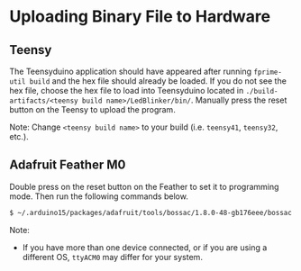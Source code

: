 # Uploading Binary File to Hardware

## Teensy

The Teensyduino application should have appeared after running `fprime-util build` and the hex file should already be loaded. If you do not see the hex file, choose the hex file to load into Teensyduino located in `./build-artifacts/<teensy build name>/LedBlinker/bin/`. Manually press the reset button on the Teensy to upload the program.

Note: Change `<teensy build name>` to your build (i.e. `teensy41`, `teensy32`, etc.).

## Adafruit Feather M0

Double press on the reset button on the Feather to set it to programming mode. Then run the following commands below.

```sh
$ ~/.arduino15/packages/adafruit/tools/bossac/1.8.0-48-gb176eee/bossac -i -d --port=ttyACM0 -U -i --offset=0x2000 -w -v ./build-artifacts/featherM0/LedBlinker/bin/LedBlinker.bin -R
```

Note:
  - If you have more than one device connected, or if you are using a different OS, `ttyACM0` may differ for your system.
